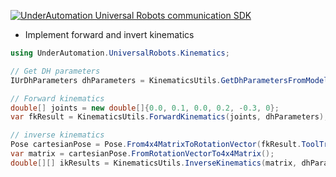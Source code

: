 [![UnderAutomation Universal Robots communication SDK](https://raw.githubusercontent.com/underautomation/UniversalRobots.NET/refs/heads/main/.github/assets/banner.png)](https://underautomation.com)

- Implement forward and invert kinematics

```C#
using UnderAutomation.UniversalRobots.Kinematics;

// Get DH parameters
IUrDhParameters dhParameters = KinematicsUtils.GetDhParametersFromModel(RobotModelsExtended.Ur5e);

// Forward kinematics
double[] joints = new double[]{0.0, 0.1, 0.0, 0.2, -0.3, 0};
var fkResult = KinematicsUtils.ForwardKinematics(joints, dhParameters);

// inverse kinematics
Pose cartesianPose = Pose.From4x4MatrixToRotationVector(fkResult.ToolTransform);
var matrix = cartesianPose.FromRotationVectorTo4x4Matrix();
double[][] ikResults = KinematicsUtils.InverseKinematics(matrix, dhParameters);
```
